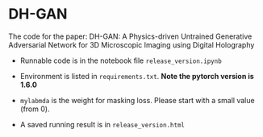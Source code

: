 # DH-GAN
The code for the paper: DH-GAN: A Physics-driven Untrained Generative Adversarial Network for 3D Microscopic Imaging using Digital Holography


- Runnable code is in the notebook file ``` release_version.ipynb ```
- Environment is listed in ``` requirements.txt ```.
**Note the pytorch version is 1.6.0**
- ```mylabmda``` is the weight for masking loss. Please start with a small value (from 0).

- A saved running result is in ``` release_version.html ```



